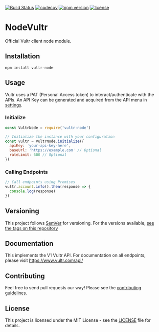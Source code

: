 
[![Build Status](https://travis-ci.org/vultr/vultr-node.svg?branch=master)](https://travis-ci.org/vultr/vultr-node)
[![codecov](https://codecov.io/gh/vultr/vultr-node/branch/master/graph/badge.svg)](https://codecov.io/gh/vultr/vultr-node)
[![npm version](https://badge.fury.io/js/%40vultr%2Fvultr-node.svg)](https://badge.fury.io/js/%40vultr%2Fvultr-node)
[![license](https://img.shields.io/github/license/vultr/vultr-node)](https://github.com/vultr/vultr-node/blob/master/LICENSE.md)

# NodeVultr

Official Vultr client node module.

## Installation

`npm install vultr-node`

## Usage

Vultr uses a PAT (Personal Access token) to interact/authenticate with the APIs. An API Key can be generated and acquired from the API menu in [settings](https://my.vultr.com/settings/#settingsapi).

### Initialize
```js
const VultrNode = require('vultr-node')

// Initialize the instance with your configuration
const vultr = VultrNode.initialize({
  apiKey: 'your-api-key-here',
  baseUrl: 'https://example.com' // Optional
  rateLimit: 600 // Optional
})
```

### Calling Endpoints
```js
// Call endpoints using Promises
vultr.account.info().then(response => {
  console.log(response)
})
```

## Versioning

This project follows [SemVer](https://semver.org/) for versioning. For the versions available, [see the tags on this repository](https://github.com/vultr/vultr-node/releases)

## Documentation

This implements the V1 Vultr API. For documentation on all endpoints, please visit https://www.vultr.com/api/

## Contributing

Feel free to send pull requests our way! Please see the [contributing guidelines](CONTRIBUTING.md).

## License

This project is licensed under the MIT License - see the [LICENSE](LICENSE.md) file for details.
